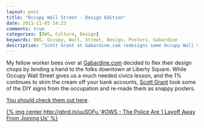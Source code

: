 ```yaml
---
layout: post
title: "Occupy Wall Street - Design Edition"
date: 2011-11-05 14:23
comments: true
categories: [OWS, Culture, Design]
keywords: OWS, Occupy, Wall, Street, Design, Posters, Gabardine
description: "Scott Grant at Gabardine.com redesigns some Occupy Wall Street signs"
---
```


My fellow worker bees over at [Gabardine.com](http://gabardine.com) decided to flex their design chops by lending a hand to the folks downtown at Liberty Square. While Occupy Wall Street gives us a much needed civics lesson, and the 1% continues to skim the cream off your bank accounts, [Scott Grant](http://gabardine.com/is/scott-grant) took some of the DIY signs from the occupation and re-made them as snappy posters.

[You should check them out here](http://gabardine.com/thread/2011/11/design-makeover-occupy-wallstreet/).

[{% img center http://gbrd.in/uuSOFu '#OWS - The Police Are 1 Layoff Away From Joining Us' %}](hhttp://gabardine.com/thread/2011/11/design-makeover-occupy-wallstreet/)